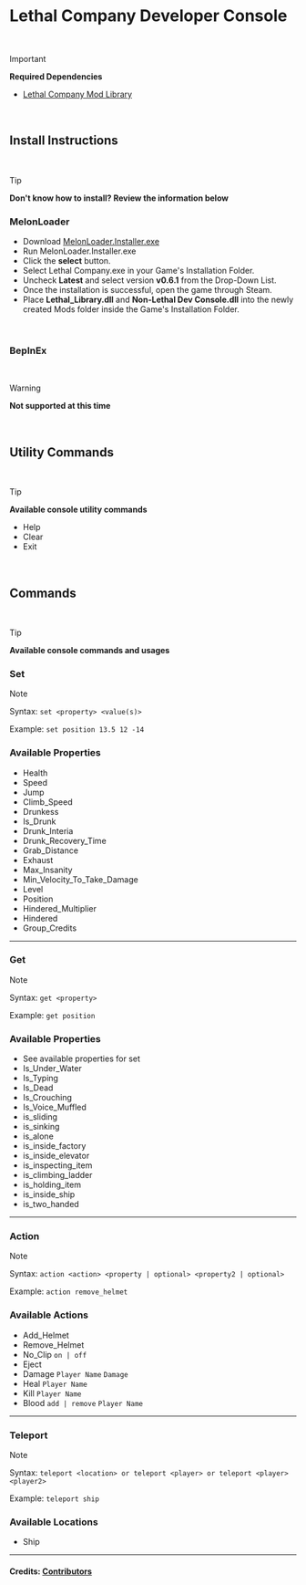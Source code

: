 # Lethal Company Developer Console

<br>

> [!IMPORTANT]
> **Required Dependencies**
> 
> - [Lethal Company Mod Library](https://github.com/Lillious/Lethal-Company-Mod-Library)

<br>

## Install Instructions

<br>

> [!TIP]
> **Don't know how to install? Review the information below**

### MelonLoader
- Download [MelonLoader.Installer.exe](https://github.com/LavaGang/MelonLoader/releases/latest)
- Run MelonLoader.Installer.exe
- Click the **select** button.
- Select Lethal Company.exe in your Game's Installation Folder.
- Uncheck **Latest** and select version **v0.6.1** from the Drop-Down List.
- Once the installation is successful, open the game through Steam.
- Place **Lethal_Library.dll** and **Non-Lethal Dev Console.dll** into the newly created Mods folder inside the Game's Installation Folder.

<br>

### BepInEx

<br>

> [!WARNING]
> **Not supported at this time**

<br>

## Utility Commands

<br>

> [!TIP]
> **Available console utility commands**

- Help
- Clear
- Exit

<br>

## Commands

<br>

> [!TIP]
> **Available console commands and usages**

### Set
> [!NOTE]
> Syntax: ``set <property> <value(s)>``
> 
> Example: ``set position 13.5 12 -14``

### Available Properties
- Health
- Speed
- Jump
- Climb_Speed
- Drunkess
- Is_Drunk
- Drunk_Interia
- Drunk_Recovery_Time
- Grab_Distance
- Exhaust
- Max_Insanity
- Min_Velocity_To_Take_Damage
- Level
- Position
- Hindered_Multiplier
- Hindered
- Group_Credits

<hr>

### Get
> [!NOTE]
> Syntax: ``get <property>``
> 
> Example: ``get position``

### Available Properties
- See available properties for set
- Is_Under_Water
- Is_Typing
- Is_Dead
- Is_Crouching
- Is_Voice_Muffled
- is_sliding
- is_sinking
- is_alone
- is_inside_factory
- is_inside_elevator
- is_inspecting_item
- is_climbing_ladder
- is_holding_item
- is_inside_ship
- is_two_handed

<hr>

### Action
> [!NOTE]
> Syntax: ``action <action> <property | optional> <property2 | optional>``
> 
> Example: ``action remove_helmet``

### Available Actions
- Add_Helmet
- Remove_Helmet
- No_Clip ``on | off``
- Eject
- Damage ``Player Name`` ``Damage``
- Heal ``Player Name``
- Kill ``Player Name``
- Blood ``add | remove`` ``Player Name``

<hr>

### Teleport
> [!NOTE]
> Syntax: ``teleport <location> or teleport <player> or teleport <player> <player2>``
> 
> Example: ``teleport ship``

### Available Locations
- Ship

<hr>

#### Credits: [Contributors](https://github.com/Lillious/Lethal-Company-Developer-Console/graphs/contributors)
